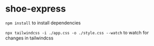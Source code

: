 # shoe-express

`npm install` to install dependencies

`npx tailwindcss -i ./app.css -o ./style.css --watch` to watch for changes in tailwindcss
